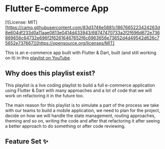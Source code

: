 # Flutter E-commerce App

[![License: MIT][https://camo.githubusercontent.com/83d3746e5881c1867665223424263d8e604df233d0a11aae0813e0414d433943/68747470733a2f2f696d672e736869656c64732e696f2f62616467652f6c6963656e73652d4d49542d626c75652e737667]][https://opensource.org/licenses/MIT]

This is an e-commerce app built with Flutter & Dart,  built (and still working on it) in this [playlist on YouTube](https://www.youtube.com/playlist?list=PL0vtyWBHY2NXpW_Hazx7jCYqwVlwe7SYk).

## Why does this playlist exist?

This playlist is a live coding playlist to build a full e-commerce application using Flutter & Dart with many approaches and a lot of code that we will work on refactoring it in the future too.

The main reason for this playlist is to simulate a part of the process we take with our teams to build a mobile application, we need to plan for the project, decide on how we will handle the state management, routing approaches, theming and so on, writing the code and after that refactoring it after seeing a better approach to do something or after code reviewing.

## Feature Set ✨

